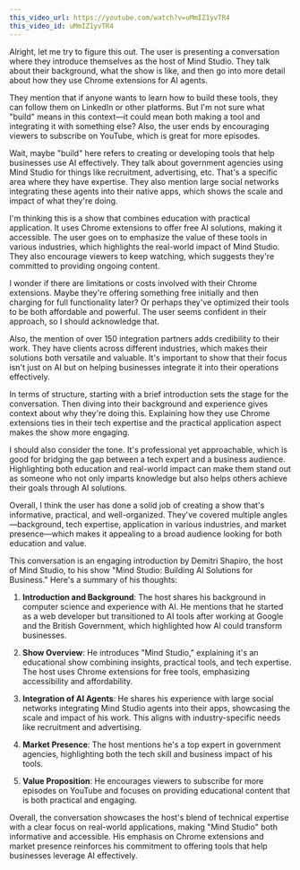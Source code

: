 ```yaml
---
this_video_url: https://youtube.com/watch?v=uMmIZ1yvTR4
this_video_id: uMmIZ1yvTR4
---
```

<think>
Alright, let me try to figure this out. The user is presenting a conversation where they introduce themselves as the host of Mind Studio. They talk about their background, what the show is like, and then go into more detail about how they use Chrome extensions for AI agents.

They mention that if anyone wants to learn how to build these tools, they can follow them on LinkedIn or other platforms. But I'm not sure what "build" means in this context—it could mean both making a tool and integrating it with something else? Also, the user ends by encouraging viewers to subscribe on YouTube, which is great for more episodes.

Wait, maybe "build" here refers to creating or developing tools that help businesses use AI effectively. They talk about government agencies using Mind Studio for things like recruitment, advertising, etc. That's a specific area where they have expertise. They also mention large social networks integrating these agents into their native apps, which shows the scale and impact of what they're doing.

I'm thinking this is a show that combines education with practical application. It uses Chrome extensions to offer free AI solutions, making it accessible. The user goes on to emphasize the value of these tools in various industries, which highlights the real-world impact of Mind Studio. They also encourage viewers to keep watching, which suggests they're committed to providing ongoing content.

I wonder if there are limitations or costs involved with their Chrome extensions. Maybe they're offering something free initially and then charging for full functionality later? Or perhaps they've optimized their tools to be both affordable and powerful. The user seems confident in their approach, so I should acknowledge that.

Also, the mention of over 150 integration partners adds credibility to their work. They have clients across different industries, which makes their solutions both versatile and valuable. It's important to show that their focus isn't just on AI but on helping businesses integrate it into their operations effectively.

In terms of structure, starting with a brief introduction sets the stage for the conversation. Then diving into their background and experience gives context about why they're doing this. Explaining how they use Chrome extensions ties in their tech expertise and the practical application aspect makes the show more engaging.

I should also consider the tone. It's professional yet approachable, which is good for bridging the gap between a tech expert and a business audience. Highlighting both education and real-world impact can make them stand out as someone who not only imparts knowledge but also helps others achieve their goals through AI solutions.

Overall, I think the user has done a solid job of creating a show that's informative, practical, and well-organized. They've covered multiple angles—background, tech expertise, application in various industries, and market presence—which makes it appealing to a broad audience looking for both education and value.
</think>

This conversation is an engaging introduction by Demitri Shapiro, the host of Mind Studio, to his show "Mind Studio: Building AI Solutions for Business." Here's a summary of his thoughts:

1. **Introduction and Background**: The host shares his background in computer science and experience with AI. He mentions that he started as a web developer but transitioned to AI tools after working at Google and the British Government, which highlighted how AI could transform businesses.

2. **Show Overview**: He introduces "Mind Studio," explaining it's an educational show combining insights, practical tools, and tech expertise. The host uses Chrome extensions for free tools, emphasizing accessibility and affordability.

3. **Integration of AI Agents**: He shares his experience with large social networks integrating Mind Studio agents into their apps, showcasing the scale and impact of his work. This aligns with industry-specific needs like recruitment and advertising.

4. **Market Presence**: The host mentions he's a top expert in government agencies, highlighting both the tech skill and business impact of his tools.

5. **Value Proposition**: He encourages viewers to subscribe for more episodes on YouTube and focuses on providing educational content that is both practical and engaging.

Overall, the conversation showcases the host's blend of technical expertise with a clear focus on real-world applications, making "Mind Studio" both informative and accessible. His emphasis on Chrome extensions and market presence reinforces his commitment to offering tools that help businesses leverage AI effectively.
